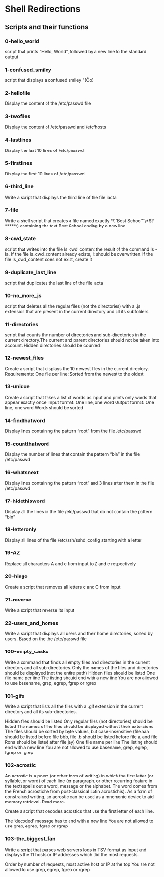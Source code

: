 # Shell Redirections

## Scripts and their functions

### 0-hello_world
script that prints “Hello, World”, followed by a new line to the standard output

### 1-confused_smiley
script that displays a confused smiley "(Ôo)'

### 2-hellofile
Display the content of the /etc/passwd file

### 3-twofiles
Display the content of /etc/passwd and /etc/hosts

### 4-lastlines
Display the last 10 lines of /etc/passwd

### 5-firstlines
Display the first 10 lines of /etc/passwd

### 6-third_line
Write a script that displays the third line of the file iacta

### 7-file
Write a shell script that creates a file named exactly \*\\'"Best School"\'\\*$\?\*\*\*\*\*:) containing the text Best School ending by a new line

### 8-cwd_state
script that writes into the file ls_cwd_content the result of the command ls -la. If the file ls_cwd_content already exists, it should be overwritten. If the file ls_cwd_content does not exist, create it

### 9-duplicate_last_line
script that duplicates the last line of the file iacta

### 10-no_more_js
script that deletes all the regular files (not the directories) with a .js extension that are present in the current directory and all its subfolders

### 11-directories
script that counts the number of directories and sub-directories in the current directory.The current and parent directories should not be taken into account. Hidden directories should be counted

### 12-newest_files
Create a script that displays the 10 newest files in the current directory.
Requirements: One file per line; Sorted from the newest to the oldest

### 13-unique
Create a script that takes a list of words as input and prints only words that appear exactly once.
Input format: One line, one word
Output format: One line, one word
Words should be sorted

### 14-findthatword
Display lines containing the pattern “root” from the file /etc/passwd

### 15-countthatword
Display the number of lines that contain the pattern “bin” in the file /etc/passwd

### 16-whatsnext
Display lines containing the pattern “root” and 3 lines after them in the file /etc/passwd

### 17-hidethisword
Display all the lines in the file /etc/passwd that do not contain the pattern “bin”

### 18-letteronly
Display all lines of the file /etc/ssh/sshd_config starting with a letter

### 19-AZ
Replace all characters A and c from input to Z and e respectively

### 20-hiago
Create a script that removes all letters c and C from input

### 21-reverse
Write a script that reverse its input

### 22-users_and_homes
Write a script that displays all users and their home directories, sorted by users.
Based on the the /etc/passwd file

### 100-empty_casks
Write a command that finds all empty files and directories in the current directory and all sub-directories.
Only the names of the files and directories should be displayed (not the entire path)
Hidden files should be listed
One file name per line
The listing should end with a new line
You are not allowed to use basename, grep, egrep, fgrep or rgrep

### 101-gifs
Write a script that lists all the files with a .gif extension in the current directory and all its sub-directories.

Hidden files should be listed
Only regular files (not directories) should be listed
The names of the files should be displayed without their extensions
The files should be sorted by byte values, but case-insensitive (file aaa should be listed before file bbb, file .b should be listed before file a, and file Rona should be listed after file jay)
One file name per line
The listing should end with a new line
You are not allowed to use basename, grep, egrep, fgrep or rgrep

### 102-acrostic
An acrostic is a poem (or other form of writing) in which the first letter (or syllable, or word) of each line (or paragraph, or other recurring feature in the text) spells out a word, message or the alphabet. The word comes from the French acrostiche from post-classical Latin acrostichis). As a form of constrained writing, an acrostic can be used as a mnemonic device to aid memory retrieval. Read more.

Create a script that decodes acrostics that use the first letter of each line.

The ‘decoded’ message has to end with a new line
You are not allowed to use grep, egrep, fgrep or rgrep

### 103-the_biggest_fan
Write a script that parses web servers logs in TSV format as input and displays the 11 hosts or IP addresses which did the most requests.

Order by number of requests, most active host or IP at the top
You are not allowed to use grep, egrep, fgrep or rgrep

